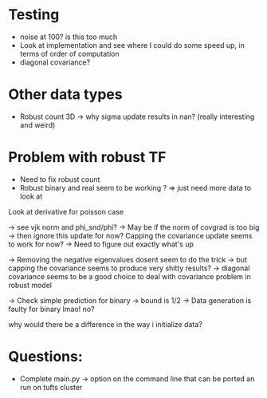 # Testing
- noise at 100? is this too much
- Look at implementation and see where I could do some speed up, 
in terms of order of computation
- diagonal covariance?


# Other data types
- Robust count 3D -> why sigma update results in nan? (really interesting
and weird)

# Problem with robust TF
- Need to fix robust count 
- Robust binary and real seem to be working ? => just need more data to look at

Look at derivative for poisson case

-> see vjk norm and phi_snd/phi?
-> May be if the norm of covgrad is too big -> then ignore this update for now?
Capping the covariance update seems to work for now? -> Need to figure out exactly what's up


-> Removing the negative eigenvalues dosent seem to do the trick 
-> but capping the covariance seems to produce very shitty results?
-> diagonal covariance seems to be a good choice to deal with covariance problem
in robust model


-> Check simple prediction for binary -> bound is 1/2
-> Data generation is faulty for binary lmao! no?

why would there be a difference in the way i initialize data?

# Questions: 
- Complete main.py
-> option on the command line that can be ported an run on tufts
cluster





